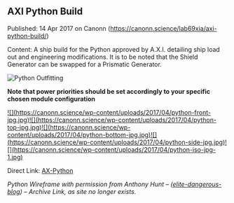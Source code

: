 ## AXI Python Build

Published: 14 Apr 2017 on Canonn (https://canonn.science/lab69xia/axi-python-build/)

Content: A ship build for the Python approved by A.X.I. detailing ship load out and engineering modifications. It is to be noted that the Shield Generator can be swapped for a Prismatic Generator.

![Python Outfitting](https://canonn.science/wp-content/uploads/2017/04/Python-Outfiting-300x263.jpg)

**Note that power priorities should be set accordingly to your specific chosen module configuration**

[!\[\](https://canonn.science/wp-content/uploads/2017/04/python-front-jpg.jpg)](https://canonn.science/wp-content/uploads/2017/04/python-front-jpg.jpg "python-front-jpg")[!\[\](https://canonn.science/wp-content/uploads/2017/04/python-top-jpg.jpg)](https://canonn.science/wp-content/uploads/2017/04/python-top-jpg.jpg "python-top-jpg")[!\[\](https://canonn.science/wp-content/uploads/2017/04/python-bottom-jpg.jpg)](https://canonn.science/wp-content/uploads/2017/04/python-bottom-jpg.jpg "python-bottom-jpg")[!\[\](https://canonn.science/wp-content/uploads/2017/04/python-side-jpg.jpg)](https://canonn.science/wp-content/uploads/2017/04/python-side-jpg.jpg "python-side-jpg")[!\[\](https://canonn.science/wp-content/uploads/2017/04/python-iso-jpg-1.jpg)](https://canonn.science/wp-content/uploads/2017/04/python-iso-jpg-1.jpg "python-iso-jpg")

Direct Link: [AX-Python](https://canonn.fyi/ax-python)

*Python Wireframe with permission from Anthony Hunt – ([elite-dangerous-blog](https://canonn.fyi/elite-dangerous-blog)) – Archive Link, as site no longer exists.*